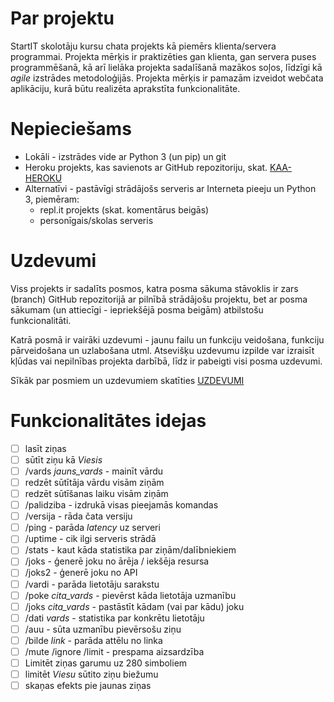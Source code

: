 # Par projektu

StartIT skolotāju kursu chata projekts kā piemērs klienta/servera programmai.
Projekta mērķis ir praktizēties gan klienta, gan servera puses programmēšanā, kā arī lielāka projekta sadalīšanā mazākos soļos, līdzīgi kā *agile* izstrādes metodoloģijās.
Projekta mērķis ir pamazām izveidot webčata aplikāciju, kurā būtu realizēta aprakstīta funkcionalitāte.

# Nepieciešams

- Lokāli - izstrādes vide ar Python 3 (un pip) un git
- Heroku projekts, kas savienots ar GitHub repozitoriju, skat. [KAA-HEROKU](KAA-HEROKU.md)
- Alternatīvi - pastāvīgi strādājošs serveris ar Interneta pieeju un Python 3, piemēram:
  - repl.it projekts (skat. komentārus beigās)
  - personīgais/skolas serveris

# Uzdevumi

Viss projekts ir sadalīts posmos, katra posma sākuma stāvoklis ir zars (branch) GitHub repozitorijā ar pilnībā strādājošu projektu, bet ar posma sākumam (un attiecīgi - iepriekšējā posma beigām) atbilstošu funkcionalitāti. 

Katrā posmā ir vairāki uzdevumi - jaunu failu un funkciju veidošana, funkciju pārveidošana un uzlabošana utml. Atsevišķu uzdevumu izpilde var izraisīt kļūdas vai nepilnības projekta darbībā, līdz ir pabeigti visi posma uzdevumi.

Sīkāk par posmiem un uzdevumiem skatīties [UZDEVUMI](UZDEVUMI.md)

# Funkcionalitātes idejas

- [ ] lasīt ziņas
- [ ] sūtīt ziņu kā *Viesis*
- [ ] /vards *jauns_vards* - mainīt vārdu
- [ ] redzēt sūtītāja vārdu visām ziņām
- [ ] redzēt sūtīšanas laiku visām ziņām
- [ ] /palidziba - izdrukā visas pieejamās komandas
- [ ] /versija - rāda čata versiju
- [ ] /ping - parāda *latency* uz serveri
- [ ] /uptime - cik ilgi serveris strādā
- [ ] /stats - kaut kāda statistika par ziņām/dalībniekiem
- [ ] /joks - ģenerē joku no ārēja / iekšēja resursa
- [ ] /joks2 - ģenerē joku no API
- [ ] /vardi - parāda lietotāju sarakstu
- [ ] /poke *cita_vards* - pievērst kāda lietotāja uzmanību
- [ ] /joks *cita_vards* - pastāstīt kādam (vai par kādu) joku
- [ ] /dati *vards* - statistika par konkrētu lietotāju
- [ ] /auu - sūta uzmanību pievērsošu ziņu
- [ ] /bilde *link* - parāda attēlu no linka
- [ ] /mute /ignore /limit - prespama aizsardzība
- [ ] Limitēt ziņas garumu uz 280 simboliem
- [ ] limitēt *Viesu* sūtito ziņu biežumu
- [ ] skaņas efekts pie jaunas ziņas
